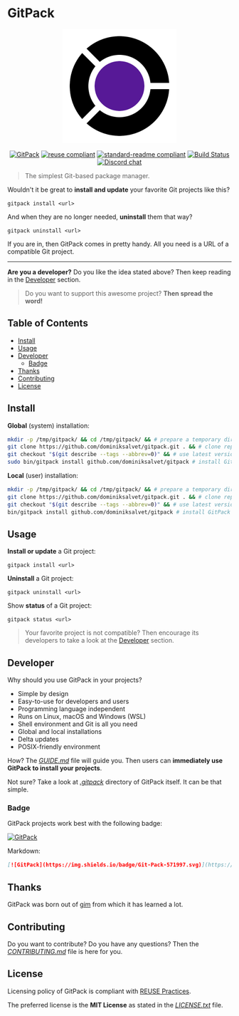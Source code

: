 # GitPack

<p align="center">
    <a href="https://github.com/dominiksalvet/gitpack">
        <img src="img/gitpack.png" alt="GitPack logo" height="256"></a>
</p>

<p align="center">
    <a href="https://github.com/dominiksalvet/gitpack">
        <img src="https://img.shields.io/badge/Git-Pack-571997.svg" alt="GitPack"></a>
    <a href="https://reuse.software/">
        <img src="https://reuse.software/badge/reuse-compliant.svg" alt="reuse compliant"></a>
    <a href="https://github.com/RichardLitt/standard-readme">
        <img src="https://img.shields.io/badge/readme_style-standard-brightgreen.svg" alt="standard-readme compliant"></a>
    <a href="https://travis-ci.com/dominiksalvet/gitpack">
        <img src="https://travis-ci.com/dominiksalvet/gitpack.svg?branch=master" alt="Build Status"></a>
    <a href="https://discord.gg/BE45Y4j">
        <img src="https://img.shields.io/discord/588895022955495424.svg?logo=discord" alt="Discord chat"></a>
</p>

> The simplest Git-based package manager.

Wouldn't it be great to **install and update** your favorite Git projects like this?

```
gitpack install <url>
```

And when they are no longer needed, **uninstall** them that way?

```
gitpack uninstall <url>
```

If you are in, then GitPack comes in pretty handy. All you need is a URL of a compatible Git project.

---

**Are you a developer?** Do you like the idea stated above? Then keep reading in the [Developer](#developer) section.

> Do you want to support this awesome project? **Then spread the word!**

## Table of Contents

* [Install](#install)
* [Usage](#usage)
* [Developer](#developer)
  * [Badge](#badge)
* [Thanks](#thanks)
* [Contributing](#contributing)
* [License](#license)

## Install

**Global** (system) installation:

```sh
mkdir -p /tmp/gitpack/ && cd /tmp/gitpack/ && # prepare a temporary directory
git clone https://github.com/dominiksalvet/gitpack.git . && # clone repository
git checkout "$(git describe --tags --abbrev=0)" && # use latest version
sudo bin/gitpack install github.com/dominiksalvet/gitpack # install GitPack
```

**Local** (user) installation:

```sh
mkdir -p /tmp/gitpack/ && cd /tmp/gitpack/ && # prepare a temporary directory
git clone https://github.com/dominiksalvet/gitpack.git . && # clone repository
git checkout "$(git describe --tags --abbrev=0)" && # use latest version
bin/gitpack install github.com/dominiksalvet/gitpack # install GitPack
```

## Usage

**Install or update** a Git project:

```
gitpack install <url>
```

**Uninstall** a Git project:

```
gitpack uninstall <url>
```

Show **status** of a Git project:

```
gitpack status <url>
```

> Your favorite project is not compatible? Then encourage its developers to take a look at the [Developer](#developer) section.

## Developer

Why should you use GitPack in your projects?

* Simple by design
* Easy-to-use for developers and users
* Programming language independent
* Runs on Linux, macOS and Windows (WSL)
* Shell environment and Git is all you need
* Global and local installations
* Delta updates
* POSIX-friendly environment

How? The [*GUIDE.md*](GUIDE.md) file will guide you. Then users can **immediately use GitPack to install your projects**.

Not sure? Take a look at [*.gitpack*](.gitpack) directory of GitPack itself. It can be that simple.

### Badge

GitPack projects work best with the following badge:

[![GitPack](https://img.shields.io/badge/Git-Pack-571997.svg)](https://github.com/dominiksalvet/gitpack)

Markdown:

```markdown
[![GitPack](https://img.shields.io/badge/Git-Pack-571997.svg)](https://github.com/dominiksalvet/gitpack)
```

## Thanks

GitPack was born out of [gim](https://github.com/dominiksalvet/gim) from which it has learned a lot.

## Contributing

Do you want to contribute? Do you have any questions? Then the [*CONTRIBUTING.md*](CONTRIBUTING.md) file is here for you.

## License

Licensing policy of GitPack is compliant with [REUSE Practices](https://reuse.software/practices/2.0/).

The preferred license is the **MIT License** as stated in the [*LICENSE.txt*](LICENSE.txt) file.
